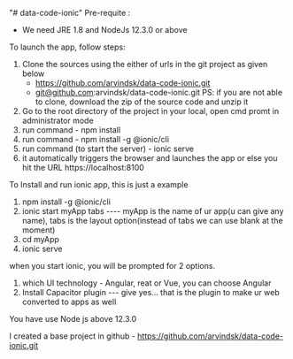 "# data-code-ionic" 
Pre-requite :
- We need JRE 1.8 and NodeJs 12.3.0 or above

To launch the app, follow steps:
1. Clone the sources using the either of urls in the git project as given below
   - https://github.com/arvindsk/data-code-ionic.git
   - git@github.com:arvindsk/data-code-ionic.git
PS: if you are not able to clone, download the zip of the source code and unzip it
2. Go to the root directory of the project in your local, open cmd promt in administrator mode
3. run command - npm install
4. run command - npm install -g @ionic/cli
5. run command (to start the server) - ionic serve
6. it automatically triggers the browser and launches the app or else you hit the URL https://localhost:8100


To Install and run ionic app, this is just a example
1.	npm install -g @ionic/cli
2.	ionic start myApp tabs ---- myApp is the name of ur app(u can give any name), tabs is the layout option(instead of tabs we can use blank at the moment)
3.  cd myApp
4.  ionic serve

when you start ionic, you will be prompted for 2 options.
 
1) which UI technology - Angular, reat or Vue, you can choose Angular
2) Install Capacitor plugin --- give yes... that is the plugin to make ur web converted to apps as well
  
You have use Node js above 12.3.0
 
I created a base project in github - https://github.com/arvindsk/data-code-ionic.git 
 

